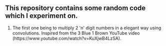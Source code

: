 ## This repository contains some random code which I experiment on.
<ol>
<li>The first one being to multiply 2 'n' digit numbers in a elegant way using convolutions. Inspired from the 3 Blue 1 Brown YouTube video (https://www.youtube.com/watch?v=KuXjwB4LzSA).</li>
</ol>
